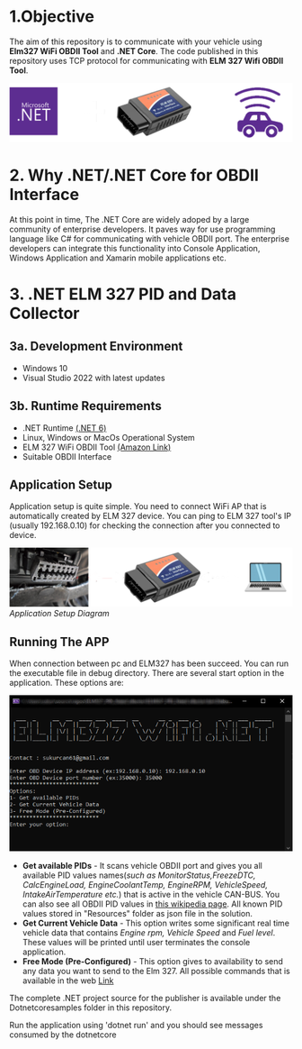 #  1.Objective

The aim of this repository is to communicate with your vehicle using **Elm327 WiFi OBDII Tool** and **.NET Core**. The code published in this repository uses TCP protocol for communicating with **ELM 327 Wifi OBDII Tool**.

<p>
    <img src="/Images/ELM327_NET6_BASE.png" alt>
</p>

# 2. Why .NET/.NET Core for OBDII Interface

At this point in time, The .NET Core are widely adoped by a large community of enterprise developers. It paves way for use programming language like C# for communicating with vehicle OBDII port. The enterprise developers can integrate this functionality into Console Application, Windows Application and Xamarin mobile applications etc.

# 3. .NET ELM 327 PID and Data Collector


## 3a. Development Environment
- Windows 10
- Visual Studio 2022 with latest updates

## 3b. Runtime Requirements
- .NET Runtime [(.NET 6)](https://dotnet.microsoft.com/en-us/download/dotnet/6.0)
- Linux, Windows or MacOs Operational System
- ELM 327 WiFi OBDII Tool [(Amazon Link)](https://www.amazon.com/Interface-Scanner-Diagnostic-Original-Support/dp/B07L4926C1/ref=sr_1_1?crid=370UVA85IY1AF&keywords=elm+327+wifi&qid=1671276353&sprefix=elm+327+wif%2Caps%2C189&sr=8-1)
- Suitable OBDII Interface

## Application Setup

Application setup is quite simple. You need to connect WiFi AP that is automatically created by ELM 327 device. You can ping to ELM 327 tool's IP (usually 192.168.0.10) for checking the connection after you connected to device. 

<p>
    <img src="/Images/ELM327_NET6_SETUP.png" alt>
    <em>Application Setup Diagram</em>
</p>


## Running The APP

When connection between pc and ELM327 has been succeed. You can run the executable file in debug directory. There are several start option in the application.
These options are:

<p>
    <img src="/Images/ELM327_NET6_CONSOLE_MAIN.png" alt>
</p>

- **Get available PIDs** - It scans vehicle OBDII port and gives you all available PID values names(*such as MonitorStatus,FreezeDTC, CalcEngineLoad, EngineCoolantTemp, EngineRPM, VehicleSpeed, IntakeAirTemperature etc.*) that is active in the vehicle CAN-BUS. You can also see all OBDII PID values in [this wikipedia page](https://en.wikipedia.org/wiki/OBD-II_PIDs). All known PID values stored in "Resources" folder as json file in the solution.
- **Get Current Vehicle Data** - This option writes some significant real time vehicle data that contains *Engine rpm, Vehicle Speed* and *Fuel level*. These values will be printed until user terminates the console application.
- **Free Mode (Pre-Configured)** -  This option gives to availability to send any data you want to send to the Elm 327. All possible commands that is available in the web [Link](https://www.sparkfun.com/datasheets/Widgets/ELM327_AT_Commands.pdf)


The complete .NET project source for the publisher is available under the Dotnetcoresamples folder in this repository.

Run the application using 'dotnet run' and you should see messages consumed by the dotnetcore

